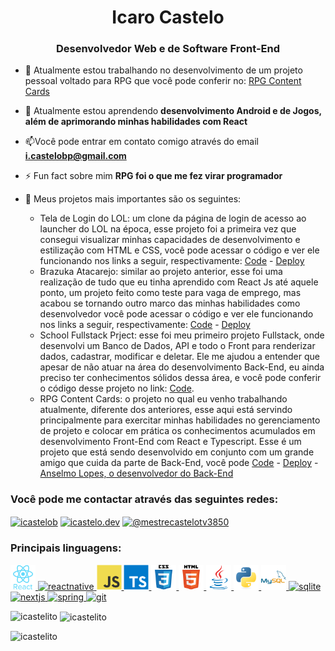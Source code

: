 <h1 align="center">Icaro Castelo</h1>
<h3 align="center">Desenvolvedor Web e de Software Front-End</h3>


- 🔭 Atualmente estou trabalhando no desenvolvimento de um projeto pessoal voltado para RPG que você pode conferir no: [RPG Content Cards](https://github.com/icastelito/RPGContentCards)

- 🌱 Atualmente estou aprendendo **desenvolvimento Android e de Jogos, além de aprimorando minhas habilidades com React**

- 📫Você pode entrar em contato comigo através do email **i.castelobp@gmail.com**

- ⚡ Fun fact sobre mim **RPG foi o que me fez virar programador**

- 📖 Meus projetos mais importantes são os seguintes:
  - Tela de Login do LOL: um clone da página de login de acesso ao launcher do LOL na época, esse projeto foi a primeira vez que consegui visualizar minhas capacidades de desenvolvimento e estilização com HTML e CSS, você pode acessar o código e ver ele funcionando nos links a seguir, respectivamente: [Code](https://github.com/icastelito/teladeloginlol) - [Deploy](https://icastelito.github.io/teladeloginlol/)
  - Brazuka Atacarejo: similar ao projeto anterior, esse foi uma realização de tudo que eu tinha aprendido com React Js até aquele ponto, um projeto feito como teste para vaga de emprego, mas acabou se tornando outro marco das minhas habilidades como desenvolvedor você pode acessar o código e ver ele funcionando nos links a seguir, respectivamente: [Code](https://github.com/icastelito/brazuka-atacarejo) - [Deploy](https://brazuka-atacarejo.vercel.app/)
  - School Fullstack Prject: esse foi meu primeiro projeto Fullstack, onde desenvolvi um Banco de Dados, API e todo o Front para renderizar dados, cadastrar, modificar e deletar. Ele me ajudou a entender que apesar de não atuar na área do desenvolvimento Back-End, eu ainda preciso ter conhecimentos sólidos dessa área, e você pode conferir o código desse projeto no link: [Code](https://github.com/icastelito/school-fullstack-project).
  - RPG Content Cards: o projeto no qual eu venho trabalhando atualmente, diferente dos anteriores, esse aqui está servindo principalmente para exercitar minhas habilidades no gerenciamento de projeto e colocar em prática os conhecimentos acumulados em desenvolvimento Front-End com React e Typescript. Esse é um projeto que está sendo desenvolvido em conjunto com um grande amigo que cuida da parte de Back-End, você pode [Code](https://github.com/icastelito/RPGContentCards) - [Deploy](https://rpg-content-cards.vercel.app/) - [Anselmo Lopes, o desenvolvedor do Back-End](https://github.com/LpxsBr)

<h3 align="left">Você pode me contactar através das seguintes redes:</h3>
<p align="left">
<a href="https://linkedin.com/in/icastelob" target="blank"><img align="center" src="https://raw.githubusercontent.com/rahuldkjain/github-profile-readme-generator/master/src/images/icons/Social/linked-in-alt.svg" alt="icastelob" height="30" width="40" /></a>
<a href="https://instagram.com/icastelo.dev" target="blank"><img align="center" src="https://raw.githubusercontent.com/rahuldkjain/github-profile-readme-generator/master/src/images/icons/Social/instagram.svg" alt="icastelo.dev" height="30" width="40" /></a>
<a href="https://www.youtube.com/c/@mestrecastelotv3850" target="blank"><img align="center" src="https://raw.githubusercontent.com/rahuldkjain/github-profile-readme-generator/master/src/images/icons/Social/youtube.svg" alt="@mestrecastelotv3850" height="30" width="40" /></a>
</p>

<h3 align="left">Principais linguagens:</h3>
<p align="left">
        <a href="https://reactjs.org/" target="_blank" rel="noreferrer">
            <img src="https://raw.githubusercontent.com/devicons/devicon/master/icons/react/react-original-wordmark.svg" alt="react" width="40" height="40" />
        </a>
        <a href="https://reactnative.dev/" target="_blank" rel="noreferrer">
                <img src="https://reactnative.dev/img/header_logo.svg" alt="reactnative" width="40" height="40" />
        </a>
        <a href="https://developer.mozilla.org/en-US/docs/Web/JavaScript" target="_blank" rel="noreferrer">
                <img src="https://raw.githubusercontent.com/devicons/devicon/master/icons/javascript/javascript-original.svg" alt="javascript" width="40" height="40" />
        </a>
                <a href="https://www.typescriptlang.org/" target="_blank" rel="noreferrer">
            <img src="https://raw.githubusercontent.com/devicons/devicon/master/icons/typescript/typescript-original.svg" alt="typescript" width="40" height="40" />
        </a>
        <a href="https://www.w3schools.com/css/" target="_blank" rel="noreferrer">
            <img src="https://raw.githubusercontent.com/devicons/devicon/master/icons/css3/css3-original-wordmark.svg" alt="css3" width="40" height="40" />
        </a>
        <a href="https://www.w3.org/html/" target="_blank" rel="noreferrer">
                <img src="https://raw.githubusercontent.com/devicons/devicon/master/icons/html5/html5-original-wordmark.svg" alt="html5" width="40" height="40" />
        </a>
        <a href="https://www.java.com" target="_blank" rel="noreferrer">
                <img src="https://raw.githubusercontent.com/devicons/devicon/master/icons/java/java-original.svg" alt="java" width="40" height="40" />
        </a>
        <a href="https://www.python.org" target="_blank" rel="noreferrer">
                <img src="https://raw.githubusercontent.com/devicons/devicon/master/icons/python/python-original.svg" alt="python" width="40" height="40" />
        </a>
        <a href="https://www.mysql.com/" target="_blank" rel="noreferrer">
                <img src="https://raw.githubusercontent.com/devicons/devicon/master/icons/mysql/mysql-original-wordmark.svg" alt="mysql" width="40" height="40" />
        </a>
        <a href="https://www.sqlite.org/" target="_blank" rel="noreferrer">
                <img src="https://www.vectorlogo.zone/logos/sqlite/sqlite-icon.svg" alt="sqlite" width="40" height="40" />
        </a>
        <a href="https://nextjs.org/" target="_blank" rel="noreferrer">
                <img src="https://cdn.worldvectorlogo.com/logos/nextjs-2.svg" alt="nextjs" width="40" height="40" />
        </a>
        <a href="https://spring.io/" target="_blank" rel="noreferrer">
                <img src="https://www.vectorlogo.zone/logos/springio/springio-icon.svg" alt="spring" width="40" height="40" />
        </a>
        <a href="https://git-scm.com/" target="_blank" rel="noreferrer">
            <img src="https://www.vectorlogo.zone/logos/git-scm/git-scm-icon.svg" alt="git" width="40" height="40" />
        </a>
    </p>
    
    
<p><img align="left" src="https://github-readme-stats.vercel.app/api/top-langs?username=icastelito&show_icons=true&theme=tokyonight&locale=pt-br&layout=compact" alt="icastelito" /></p>

<p>&nbsp;<img align="center" src="https://github-readme-stats.vercel.app/api?username=icastelito&show_icons=true&theme=tokyonight&locale=pt-br" alt="icastelito" /></p>

<p align="left"> <img src="https://komarev.com/ghpvc/?username=icastelito&label=Profile%20views&color=610eb4&style=flat" alt="icastelito" /> </p>
